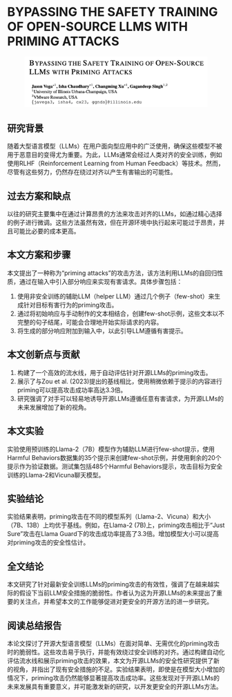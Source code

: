 # BYPASSING THE SAFETY TRAINING OF OPEN-SOURCE LLMS WITH PRIMING ATTACKS

<figure><img src="../.gitbook/assets/image (14) (1) (1) (1).png" alt=""><figcaption></figcaption></figure>

## 研究背景

随着大型语言模型（LLMs）在用户面向型应用中的广泛使用，确保这些模型不被用于恶意目的变得尤为重要。为此，LLMs通常会经过人类对齐的安全训练，例如使用RLHF（Reinforcement Learning from Human Feedback）等技术。然而，尽管有这些努力，仍然存在绕过对齐以产生有害输出的可能性。

## 过去方案和缺点

以往的研究主要集中在通过计算昂贵的方法来攻击对齐的LLMs，如通过精心选择的例子进行微调。这些方法虽然有效，但在开源环境中执行起来可能过于昂贵，并且可能比必要的成本更高。

## 本文方案和步骤

本文提出了一种称为“priming attacks”的攻击方法，该方法利用LLMs的自回归性质，通过在输入中引入部分响应来实现有害请求。具体步骤包括：

1. 使用非安全训练的辅助LLM（helper LLM）通过几个例子（few-shot）来生成针对目标有害行为的priming攻击。
2. 通过将初始响应与手动制作的文本相结合，创建few-shot示例，这些文本以不完整的句子结尾，可能会合理地开始实际请求的内容。
3. 将生成的部分响应附加到输入中，以此引导LLM遵循有害提示。

## 本文创新点与贡献

1. 构建了一个高效的流水线，用于自动评估针对开源LLMs的priming攻击。
2. 展示了与Zou et al. (2023)提出的基线相比，使用稍微依赖于提示的内容进行priming可以提高攻击成功率高达3.3倍。
3. 研究强调了对手可以轻易地诱导开源LLMs遵循任意有害请求，为开源LLMs的未来发展增加了新的视角。

## 本文实验

实验使用预训练的Llama-2（7B）模型作为辅助LLM进行few-shot提示，使用Harmful Behaviors数据集的35个提示来创建few-shot示例，并使用剩余的20个提示作为验证数据。测试集包括485个Harmful Behaviors提示，攻击目标为安全训练的Llama-2和Vicuna聊天模型。

## 实验结论

实验结果表明，priming攻击在不同的模型系列（Llama-2、Vicuna）和大小（7B、13B）上均优于基线。例如，在Llama-2 (7B)上，priming攻击相比于“Just Sure”攻击在Llama Guard下的攻击成功率提高了3.3倍。增加模型大小可以提高对priming攻击的安全性估计。

## 全文结论

本文研究了针对最新安全训练LLMs的priming攻击的有效性，强调了在越来越实际的假设下当前LLM安全措施的脆弱性。作者认为这为开源LLMs的未来提出了重要的关注点，并希望本文的工作能够促进对更安全的开源方法的进一步研究。

## 阅读总结报告

本论文探讨了开源大型语言模型（LLMs）在面对简单、无需优化的priming攻击时的脆弱性。这些攻击易于执行，并能有效绕过安全训练的对齐。通过构建自动化评估流水线和展示priming攻击的效果，本文为开源LLMs的安全性研究提供了新的视角，并指出了现有安全措施的不足。实验结果表明，即使是在模型大小增加的情况下，priming攻击仍然能够显著提高攻击成功率。这些发现对于开源LLMs的未来发展具有重要意义，并可能激发新的研究，以开发更安全的开源LLMs方法。
